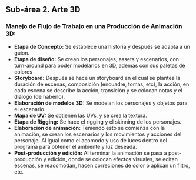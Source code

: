## Sub-área 2. Arte 3D ##

### Manejo de Flujo de Trabajo en una Producción de Animación 3D: ###
* **Etapa de Concepto:** Se establece una historia y después se adapta a un guion.
* **Etapa de diseño:** Se crean los personajes, assets y escenarios, con turn-around para poder modelarlos en 3D, además con sus paletas de colores
* **Storyboard:**  Después se hace un storyboard en el cual se plantea la duración de escenas, composición (encuadre, tomas, etc), la acción, en cada escena se describe la acción, transición y se colocan notas y el diálogo (de haberlo).
* **Elaboración de modelos 3D:** Se modelan los personajes y objetos para el escenario.
* **Mapa de UV:** Se obtienen las UVs, y se crea la textura. 
* **Etapa de Rigging:** Se hace el rigging y el skinning de los personajes. 
* **Elaboración de animación:** Teniendo esto se comienza con la animación, se crean los escenarios y los movimientos y acciones del personaje. Al igual como el acomodo y uso de luces dentro del programa para obtener el ambiente y luz deseada.
* **Post-producción y edición:** Al terminar la animación se pasa a post-producción y edición, donde se colocan efectos visuales, se editan escenas, se reacomodan, hacen correciones de color o aplican un filtro, etc.
